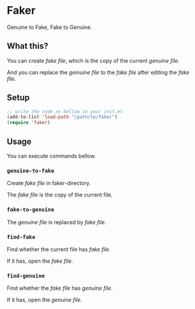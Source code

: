# Faker

Genuine to Fake, Fake to Genuine.

## What this?

You can create *fake file*, which is the copy of the current *genuine file*.

And you can replace the *geinuine file* to the *fake file* after editing the *fake file*.

## Setup

```el
;; write the code as bellow in your init.el
(add-to-list 'load-path "/path/to/faker")
(require 'faker)
```

## Usage

You can execute commands bellow.

### `genuine-to-fake`

Create *fake file* in faker-directory.

The *fake file* is the copy of the current file.

### `fake-to-genuine`

The *genuine file* is replaced by *fake file*.

### `find-fake`

Find whether the current file has *fake file*.

If it has, open the *fake file*.

### `find-genuine`

Find whether the *fake file* has *genuine file*.

If it has, open the *genuine file*.
